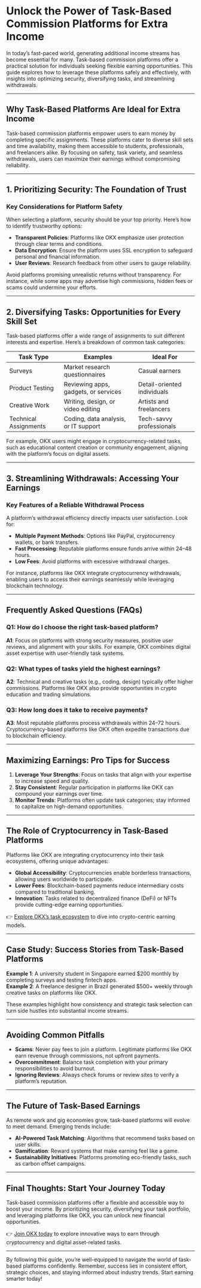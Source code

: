 # Unlock the Power of Task-Based Commission Platforms for Extra Income  

In today’s fast-paced world, generating additional income streams has become essential for many. Task-based commission platforms offer a practical solution for individuals seeking flexible earning opportunities. This guide explores how to leverage these platforms safely and effectively, with insights into optimizing security, diversifying tasks, and streamlining withdrawals.  

---

## Why Task-Based Platforms Are Ideal for Extra Income  

Task-based commission platforms empower users to earn money by completing specific assignments. These platforms cater to diverse skill sets and time availability, making them accessible to students, professionals, and freelancers alike. By focusing on safety, task variety, and seamless withdrawals, users can maximize their earnings without compromising reliability.  

---

## 1. Prioritizing Security: The Foundation of Trust  

### Key Considerations for Platform Safety  
When selecting a platform, security should be your top priority. Here’s how to identify trustworthy options:  

- **Transparent Policies**: Platforms like OKX emphasize user protection through clear terms and conditions.  
- **Data Encryption**: Ensure the platform uses SSL encryption to safeguard personal and financial information.  
- **User Reviews**: Research feedback from other users to gauge reliability.  

Avoid platforms promising unrealistic returns without transparency. For instance, while some apps may advertise high commissions, hidden fees or scams could undermine your efforts.  

---

## 2. Diversifying Tasks: Opportunities for Every Skill Set  

Task-based platforms offer a wide range of assignments to suit different interests and expertise. Here’s a breakdown of common task categories:  

| **Task Type**       | **Examples**                          | **Ideal For**                |  
|----------------------|----------------------------------------|-------------------------------|  
| Surveys              | Market research questionnaires         | Casual earners                |  
| Product Testing      | Reviewing apps, gadgets, or services   | Detail-oriented individuals   |  
| Creative Work        | Writing, design, or video editing      | Artists and freelancers       |  
| Technical Assignments| Coding, data analysis, or IT support   | Tech-savvy professionals      |  

For example, OKX users might engage in cryptocurrency-related tasks, such as educational content creation or community engagement, aligning with the platform’s focus on digital assets.  

---

## 3. Streamlining Withdrawals: Accessing Your Earnings  

### Key Features of a Reliable Withdrawal Process  
A platform’s withdrawal efficiency directly impacts user satisfaction. Look for:  

- **Multiple Payment Methods**: Options like PayPal, cryptocurrency wallets, or bank transfers.  
- **Fast Processing**: Reputable platforms ensure funds arrive within 24–48 hours.  
- **Low Fees**: Avoid platforms with excessive withdrawal charges.  

For instance, platforms like OKX integrate cryptocurrency withdrawals, enabling users to access their earnings seamlessly while leveraging blockchain technology.  

---

## Frequently Asked Questions (FAQs)  

### Q1: How do I choose the right task-based platform?  
**A1**: Focus on platforms with strong security measures, positive user reviews, and alignment with your skills. For example, OKX combines digital asset expertise with user-friendly task systems.  

### Q2: What types of tasks yield the highest earnings?  
**A2**: Technical and creative tasks (e.g., coding, design) typically offer higher commissions. Platforms like OKX also provide opportunities in crypto education and trading simulations.  

### Q3: How long does it take to receive payments?  
**A3**: Most reputable platforms process withdrawals within 24–72 hours. Cryptocurrency-based platforms like OKX often expedite transactions due to blockchain efficiency.  

---

## Maximizing Earnings: Pro Tips for Success  

1. **Leverage Your Strengths**: Focus on tasks that align with your expertise to increase speed and quality.  
2. **Stay Consistent**: Regular participation in platforms like OKX can compound your earnings over time.  
3. **Monitor Trends**: Platforms often update task categories; stay informed to capitalize on high-demand opportunities.  

---

## The Role of Cryptocurrency in Task-Based Platforms  

Platforms like OKX are integrating cryptocurrency into their task ecosystems, offering unique advantages:  

- **Global Accessibility**: Cryptocurrencies enable borderless transactions, allowing users worldwide to participate.  
- **Lower Fees**: Blockchain-based payments reduce intermediary costs compared to traditional banking.  
- **Innovation**: Tasks related to decentralized finance (DeFi) or NFTs provide cutting-edge earning opportunities.  

👉 [Explore OKX’s task ecosystem](https://bit.ly/okx-bonus) to dive into crypto-centric earning models.  

---

## Case Study: Success Stories from Task-Based Platforms  

**Example 1**: A university student in Singapore earned $200 monthly by completing surveys and testing fintech apps.  
**Example 2**: A freelance designer in Brazil generated $500+ weekly through creative tasks on platforms like OKX.  

These examples highlight how consistency and strategic task selection can turn side hustles into substantial income streams.  

---

## Avoiding Common Pitfalls  

- **Scams**: Never pay fees to join a platform. Legitimate platforms like OKX earn revenue through commissions, not upfront payments.  
- **Overcommitment**: Balance task completion with your primary responsibilities to avoid burnout.  
- **Ignoring Reviews**: Always check forums or review sites to verify a platform’s reputation.  

---

## The Future of Task-Based Earnings  

As remote work and gig economies grow, task-based platforms will evolve to meet demand. Emerging trends include:  

- **AI-Powered Task Matching**: Algorithms that recommend tasks based on user skills.  
- **Gamification**: Reward systems that make earning feel like a game.  
- **Sustainability Initiatives**: Platforms promoting eco-friendly tasks, such as carbon offset campaigns.  

---

## Final Thoughts: Start Your Journey Today  

Task-based commission platforms offer a flexible and accessible way to boost your income. By prioritizing security, diversifying your task portfolio, and leveraging platforms like OKX, you can unlock new financial opportunities.  

👉 [Join OKX today](https://bit.ly/okx-bonus) to explore innovative ways to earn through cryptocurrency and digital asset-related tasks.  

---

By following this guide, you’re well-equipped to navigate the world of task-based platforms confidently. Remember, success lies in consistent effort, strategic choices, and staying informed about industry trends. Start earning smarter today!